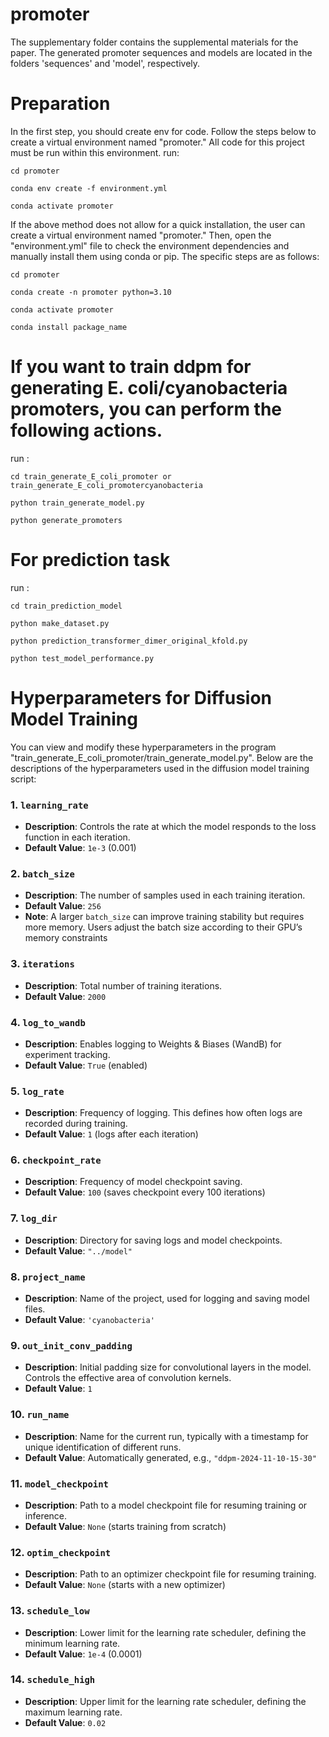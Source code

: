 # promoter
The supplementary folder contains the supplemental materials for the paper.
The generated promoter sequences and models are located in the folders 'sequences' and 'model', respectively.
# Preparation
In the first step, you should create env for code. Follow the steps below to create a virtual environment named "promoter." All code for this project must be run within this environment. run:

```
cd promoter

conda env create -f environment.yml

conda activate promoter

```
If the above method does not allow for a quick installation, the user can create a virtual environment named "promoter." Then, open the "environment.yml" file to check the environment dependencies and manually install them using conda or pip. The specific steps are as follows:

```
cd promoter

conda create -n promoter python=3.10

conda activate promoter

conda install package_name

```

# If you want to train ddpm for generating E. coli/cyanobacteria promoters, you can perform the following actions.
run :
```
cd train_generate_E_coli_promoter or train_generate_E_coli_promotercyanobacteria

python train_generate_model.py

python generate_promoters
```
# For prediction task
run : 
```
cd train_prediction_model

python make_dataset.py

python prediction_transformer_dimer_original_kfold.py

python test_model_performance.py
```

# Hyperparameters for Diffusion Model Training

You can view and modify these hyperparameters in the program "train_generate_E_coli_promoter/train_generate_model.py". Below are the descriptions of the hyperparameters used in the diffusion model training script:

### 1. `learning_rate`
- **Description**: Controls the rate at which the model responds to the loss function in each iteration.
- **Default Value**: `1e-3` (0.001)

### 2. `batch_size`
- **Description**: The number of samples used in each training iteration.
- **Default Value**: `256`
- **Note**: A larger `batch_size` can improve training stability but requires more memory. Users adjust the batch size according to their GPU’s memory constraints

### 3. `iterations`
- **Description**: Total number of training iterations.
- **Default Value**: `2000`

### 4. `log_to_wandb`
- **Description**: Enables logging to Weights & Biases (WandB) for experiment tracking.
- **Default Value**: `True` (enabled)

### 5. `log_rate`
- **Description**: Frequency of logging. This defines how often logs are recorded during training.
- **Default Value**: `1` (logs after each iteration)

### 6. `checkpoint_rate`
- **Description**: Frequency of model checkpoint saving.
- **Default Value**: `100` (saves checkpoint every 100 iterations)

### 7. `log_dir`
- **Description**: Directory for saving logs and model checkpoints.
- **Default Value**: `"../model"`

### 8. `project_name`
- **Description**: Name of the project, used for logging and saving model files.
- **Default Value**: `'cyanobacteria'`

### 9. `out_init_conv_padding`
- **Description**: Initial padding size for convolutional layers in the model. Controls the effective area of convolution kernels.
- **Default Value**: `1`

### 10. `run_name`
- **Description**: Name for the current run, typically with a timestamp for unique identification of different runs.
- **Default Value**: Automatically generated, e.g., `"ddpm-2024-11-10-15-30"`

### 11. `model_checkpoint`
- **Description**: Path to a model checkpoint file for resuming training or inference. 
- **Default Value**: `None` (starts training from scratch)

### 12. `optim_checkpoint`
- **Description**: Path to an optimizer checkpoint file for resuming training.
- **Default Value**: `None` (starts with a new optimizer)

### 13. `schedule_low`
- **Description**: Lower limit for the learning rate scheduler, defining the minimum learning rate.
- **Default Value**: `1e-4` (0.0001)

### 14. `schedule_high`
- **Description**: Upper limit for the learning rate scheduler, defining the maximum learning rate.
- **Default Value**: `0.02`
